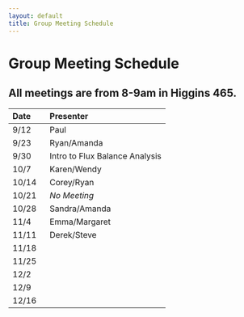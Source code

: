 ```yaml
---
layout: default 
title: Group Meeting Schedule
---
```


# Group Meeting Schedule

## All meetings are from 8-9am in Higgins 465.

Date &nbsp;&nbsp;&nbsp;&nbsp; | Presenter 
:---- | :--- 
9/12 | Paul      
9/23 | Ryan/Amanda 
9/30 | Intro to Flux Balance Analysis
10/7 | Karen/Wendy
10/14 | Corey/Ryan
10/21 | *No Meeting*
10/28 | Sandra/Amanda
11/4 | Emma/Margaret
11/11 | Derek/Steve
11/18 | 
11/25 | 
12/2 | 
12/9 | 
12/16 | 


